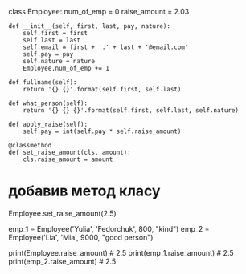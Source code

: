 class Employee:
    num_of_emp = 0
    raise_amount = 2.03
    
    def __init__(self, first, last, pay, nature):
        self.first = first
        self.last = last
        self.email = first + '.' + last + '@email.com'
        self.pay = pay
        self.nature = nature
        Employee.num_of_emp += 1

    def fullname(self):
        return '{} {}'.format(self.first, self.last)

    def what_person(self):
        return '{} {} {}'.format(self.first, self.last, self.nature)

    def apply_raise(self):
        self.pay = int(self.pay * self.raise_amount)

    @classmethod
    def set_raise_amount(cls, amount):
        cls.raise_amount = amount

# добавив метод класу 
Employee.set_raise_amount(2.5)

emp_1 = Employee('Yulia', 'Fedorchuk', 800, "kind")
emp_2 = Employee('Lia', 'Mia', 9000, "good person")

print(Employee.raise_amount)  # 2.5
print(emp_1.raise_amount)  # 2.5
print(emp_2.raise_amount)  # 2.5
